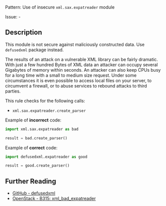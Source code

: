 Pattern: Use of insecure `xml.sax.expatreader` module

Issue: -

## Description

This module is not secure against maliciously constructed data. Use `defusedxml` package instead.

The results of an attack on a vulnerable XML library can be fairly dramatic. With just a few hundred Bytes of XML data an attacker can occupy several Gigabytes of memory within seconds. An attacker can also keep CPUs busy for a long time with a small to medium size request. Under some circumstances it is even possible to access local files on your server, to circumvent a firewall, or to abuse services to rebound attacks to third parties.

This rule checks for the following calls:

  - `xml.sax.expatreader.create_parser`


Example of **incorrect** code:

```python
import xml.sax.expatreader as bad

result = bad.create_parser()
```

Example of **correct** code:

```python
import defusedxml.expatreader as good

result = good.create_parser()
```

## Further Reading

* [GitHub - defusedxml](https://github.com/tiran/defusedxml)
* [OpenStack - B315: xml_bad_expatreader](https://docs.openstack.org/developer/bandit/api/bandit.blacklists.html#b313-b320-xml)
